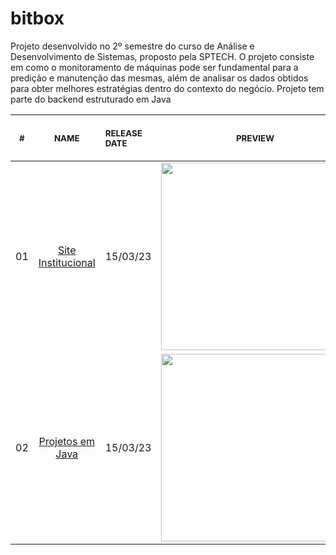 # bitbox
Projeto desenvolvido no 2º semestre do curso de Análise e Desenvolvimento de Sistemas, proposto pela SPTECH.
O projeto consiste em como o monitoramento de máquinas pode ser fundamental para a predição e manutenção das mesmas,
além de analisar os dados obtidos para obter melhores estratégias dentro do contexto do negócio. 
Projeto tem parte do backend estruturado em Java

<table>
    <thead>
        <tr>
            <th align="center">
                <img width="20" height="1">
                <p>
                    <small>#</small>
                </p>
            </th>
            <th align="center">
                <img width="300" height="1">
                <p>
                    <small>
                        NAME
                    </small>
                </p>
            </th>
            <th align="left">
                <img width="140" height="1">
                <p align="left">
                    <small>
                        RELEASE DATE
                    </small>
                </p>
            </th>
            <th align="center">
                <img width="201" height="1">
                <p align="center">
                    <small>
                        PREVIEW
                    </small>
                </p>
            </th>
        </tr>
    </thead>
    <tbody>
        <tr>
            <td align="center">01</td>
            <td align="center">
                <a href="https://github.com/helloWorldRuan/bitbox/tree/main/bitbox-site">Site Institucional</a>
            </td>
            <td align="center">15/03/23</td>
            <td align="center">
                <a href="https://github.com/helloWorldRuan/bitbox/tree/main/bitbox-site">
                    <img width="300px"
                        src="https://repository-images.githubusercontent.com/606528493/a1b67fcb-d85e-4b3a-9558-6e13746dad14" />
                    </a>
            </td>
        </tr>
        <tr>
            <td align="center">02</td>
            <td align="center">
                <a href="https://github.com/helloWorldRuan/bitbox/tree/main/projetos-java">Projetos em Java</a>
            </td>
            <td align="center">15/03/23</td>
            <td align="center">
                <a href="https://github.com/helloWorldRuan/bitbox/tree/main/projetos-java">
                    <img width="300px"
                        src="https://www.linkpicture.com/q/java_preview.png" />
                    </a>
            </td>
        </tr>
    </tbody>
</table>